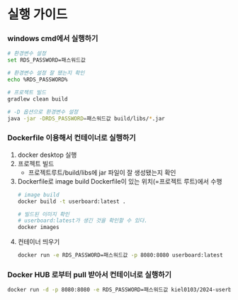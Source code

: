 # 실행 가이드
### windows cmd에서 실행하기
```bash
# 환경변수 설정
set RDS_PASSWORD=패스워드값

# 환경변수 설정 잘 됐는지 확인
echo %RDS_PASSWORD%

# 프로젝트 빌드
gradlew clean build

# -D 옵션으로 환경변수 설정
java -jar -DRDS_PASSWORD=패스워드값 build/libs/*.jar
```
### Dockerfile 이용해서 컨테이너로 실행하기
1. docker desktop 실행
2. 프로젝트 빌드
   - 프로젝트루트/build/libs에 jar 파일이 잘 생성됐는지 확인
3. Dockerfile로 image build
   Dockerfile이 있는 위치(=프로젝트 루트)에서 수행
   ```bash
   # image build
   docker build -t userboard:latest .
   
   # 빌드된 이미지 확인
   # userboard:latest가 생긴 것을 확인할 수 있다.
   docker images
   ```
4. 컨테이너 띄우기
   ```bash
   docker run -e RDS_PASSWORD=패스워드값 -p 8080:8080 userboard:latest
   ```

### Docker HUB 로부터 pull 받아서 컨테이너로 실행하기
```bash
docker run -d -p 8080:8080 -e RDS_PASSWORD=패스워드값 kiel0103/2024-userboard:태그
```